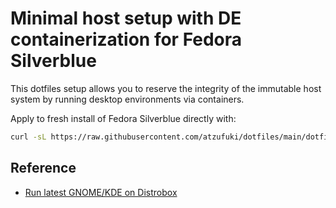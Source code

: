# Minimal host setup with DE containerization for Fedora Silverblue

This dotfiles setup allows you to reserve the integrity of the immutable host system by running desktop environments via containers.

Apply to fresh install of Fedora Silverblue directly with:

```bash
curl -sL https://raw.githubusercontent.com/atzufuki/dotfiles/main/dotfiles.sh | bash -s -- --bootstrap
```

## Reference
- [Run latest GNOME/KDE on Distrobox](https://distrobox.it/posts/run_latest_gnome_kde_on_distrobox/)